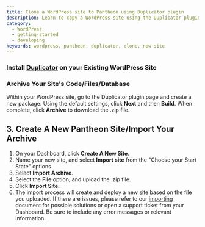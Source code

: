 ```yaml
---
title: Clone a WordPress site to Pantheon using Duplicator plugin
description: Learn to copy a WordPress site using the Duplicator plugin on Pantheon.
category:
  - WordPress
  - getting-started
  - developing
keywords: wordpress, pantheon, duplicator, clone, new site
---
```

### Install [Duplicator](https://wordpress.org/plugins/duplicator/) on your Existing WordPress Site

### Archive Your Site's Code/Files/Database

Within your WordPress site, go to the Duplicator plugin page and create a new package. Using the default settings, click **Next** and then **Build**. When complete, click **Archive** to download the .zip file.

## 3. Create A New Pantheon Site/Import Your Archive

1. On your Dashboard, click **Create A New Site**.
2. Name your new site, and select **Import site** from the "Choose your Start State" options.
3. Select **Import Archive**.
4. Select the **File** option, and upload the .zip file.
5. Click **Import Site**.
6. The import process will create and deploy a new site based on the file you uploaded. If there are issues, please refer to our [importing](/docs/articles/drupal/importing-an-existing-drupal-site-to-pantheon) document for possible solutions or open a support ticket from your Dashboard. Be sure to include any error messages or relevant information.

